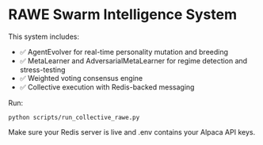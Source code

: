 # RAWE Swarm Intelligence System

This system includes:
- ✅ AgentEvolver for real-time personality mutation and breeding
- ✅ MetaLearner and AdversarialMetaLearner for regime detection and stress-testing
- ✅ Weighted voting consensus engine
- ✅ Collective execution with Redis-backed messaging

Run:
```
python scripts/run_collective_rawe.py
```

Make sure your Redis server is live and .env contains your Alpaca API keys.
